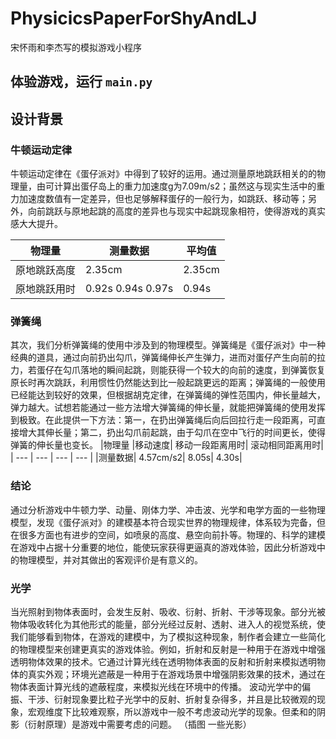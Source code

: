 # PhysicicsPaperForShyAndLJ
宋怀雨和李杰写的模拟游戏小程序

## 体验游戏，运行 `main.py`

## 设计背景

### 牛顿运动定律
牛顿运动定律在《蛋仔派对》中得到了较好的运用。通过测量原地跳跃相关的的物理量，由可计算出蛋仔岛上的重力加速度g为7.09m/s2；虽然这与现实生活中的重力加速度数值有一定差异，但也足够解释蛋仔的一般行为，如跳跃、移动等；另外，向前跳跃与原地起跳的高度的差异也与现实中起跳现象相符，使得游戏的真实感大大提升。

|物理量	|测量数据	|平均值|
| --- | --- | --- |
|原地跳跃高度	|2.35cm|	2.35cm|
|原地跳跃用时	|0.92s	0.94s	0.97s	|0.94s|

### 弹簧绳
其次，我们分析弹簧绳的使用中涉及到的物理模型。弹簧绳是《蛋仔派对》中一种经典的道具，通过向前扔出勾爪，弹簧绳伸长产生弹力，进而对蛋仔产生向前的拉力，若蛋仔在勾爪落地的瞬间起跳，则能获得一个较大的向前的速度，到弹簧恢复原长时再次跳跃，利用惯性仍然能达到比一般起跳更远的距离；弹簧绳的一般使用已经能达到较好的效果，但根据胡克定律，在弹簧绳的弹性范围内，伸长量越大，弹力越大。试想若能通过一些方法增大弹簧绳的伸长量，就能把弹簧绳的使用发挥到极致。在此提供一下方法：第一，在扔出弹簧绳后向后回拉行走一段距离，可直接增大其伸长量；第二，扔出勾爪前起跳，由于勾爪在空中飞行的时间更长，使得弹簧的伸长量也变长。
|物理量	|移动速度|	移动一段距离用时|	滚动相同距离用时|
| --- | --- | --- | --- |
|测量数据|	4.57cm/s2|	8.05s|	4.30s|

### 结论
通过分析游戏中牛顿力学、动量、刚体力学、冲击波、光学和电学方面的一些物理模型，发现《蛋仔派对》的建模基本符合现实世界的物理规律，体系较为完备，但在很多方面也有进步的空间，如喷泉的高度、悬空向前扑等。物理的、科学的建模在游戏中占据十分重要的地位，能使玩家获得更逼真的游戏体验，因此分析游戏中的物理模型，并对其做出的客观评价是有意义的。

### 光学
当光照射到物体表面时，会发生反射、吸收、衍射、折射、干涉等现象。部分光被物体吸收转化为其他形式的能量，部分光经过反射、透射、进入人的视觉系统，使我们能够看到物体，在游戏的建模中，为了模拟这种现象，制作者会建立一些简化的物理模型来创建更真实的游戏体验。例如，折射和反射是一种用于在游戏中增强透明物体效果的技术。它通过计算光线在透明物体表面的反射和折射来模拟透明物体的真实外观；环境光遮蔽是一种用于在游戏场景中增强阴影效果的技术，通过在物体表面计算光线的遮蔽程度，来模拟光线在环境中的传播。
波动光学中的偏振、干涉、衍射现象要比粒子光学中的反射、折射复杂得多，并且是比较微观的现象，宏观维度下比较难观察，所以游戏中一般不考虑波动光学的现象。但柔和的阴影（衍射原理）是游戏中需要考虑的问题。
（插图 一些光影）
